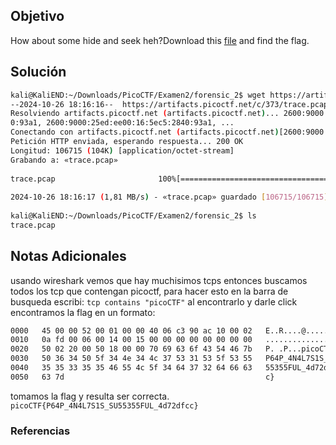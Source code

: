 ## Objetivo
How about some hide and seek heh?Download this [file](https://artifacts.picoctf.net/c/373/trace.pcap) and find the flag.
## Solución
```bash
kali@KaliEND:~/Downloads/PicoCTF/Examen2/forensic_2$ wget https://artifacts.picoctf.net/c/373/trace.pcap  
--2024-10-26 18:16:16--  https://artifacts.picoctf.net/c/373/trace.pcap  
Resolviendo artifacts.picoctf.net (artifacts.picoctf.net)... 2600:9000:25ed:9a00:16:5ec5:2840:93a1, 2600:9000:25ed:400:16:5ec5:284  
0:93a1, 2600:9000:25ed:ee00:16:5ec5:2840:93a1, ...  
Conectando con artifacts.picoctf.net (artifacts.picoctf.net)[2600:9000:25ed:9a00:16:5ec5:2840:93a1]:443... conectado.  
Petición HTTP enviada, esperando respuesta... 200 OK  
Longitud: 106715 (104K) [application/octet-stream]  
Grabando a: «trace.pcap»  
  
trace.pcap                       100%[========================================================>] 104,21K  --.-KB/s    en 0,06s      
  
2024-10-26 18:16:17 (1,81 MB/s) - «trace.pcap» guardado [106715/106715]  
  
kali@KaliEND:~/Downloads/PicoCTF/Examen2/forensic_2$ ls  
trace.pcap
```
## Notas Adicionales
usando wireshark vemos que hay muchisimos tcps entonces buscamos todos los tcp que contengan picoctf, para hacer esto en la barra de busqueda escribi: `tcp contains "picoCTF"`
al encontrarlo y darle click encontramos la flag en un formato:
```bash
0000   45 00 00 52 00 01 00 00 40 06 c3 90 ac 10 00 02   E..R....@.......
0010   0a fd 00 06 00 14 00 15 00 00 00 00 00 00 00 00   ................
0020   50 02 20 00 50 18 00 00 70 69 63 6f 43 54 46 7b   P. .P...picoCTF{
0030   50 36 34 50 5f 34 4e 34 4c 37 53 31 53 5f 53 55   P64P_4N4L7S1S_SU
0040   35 35 33 35 35 46 55 4c 5f 34 64 37 32 64 66 63   55355FUL_4d72dfc
0050   63 7d                                             c}
```
tomamos la flag y resulta ser correcta.
`picoCTF{P64P_4N4L7S1S_SU55355FUL_4d72dfcc}`
### Referencias